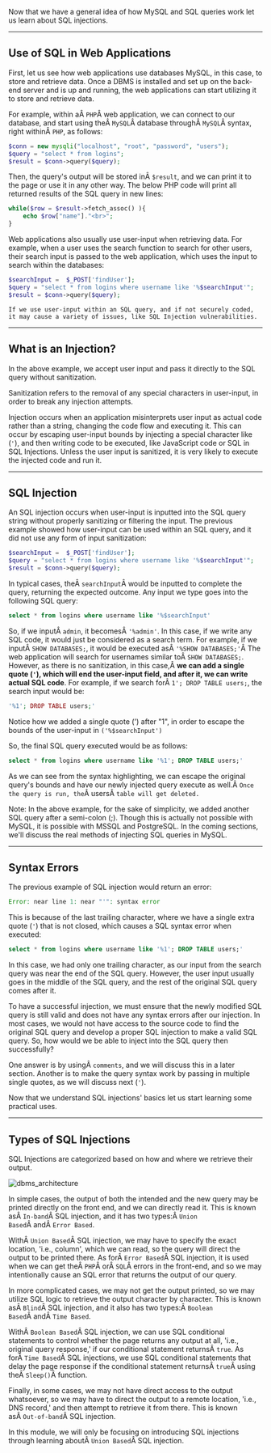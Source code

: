 ﻿---
sticker: lucide//database
---
Now that we have a general idea of how MySQL and SQL queries work let us learn about SQL injections.

---

## Use of SQL in Web Applications

First, let us see how web applications use databases MySQL, in this case, to store and retrieve data. Once a DBMS is installed and set up on the back-end server and is up and running, the web applications can start utilizing it to store and retrieve data.

For example, within aÂ `PHP`Â web application, we can connect to our database, and start using theÂ `MySQL`Â database throughÂ `MySQL`Â syntax, right withinÂ `PHP`, as follows:


```php
$conn = new mysqli("localhost", "root", "password", "users");
$query = "select * from logins";
$result = $conn->query($query);
```

Then, the query's output will be stored inÂ `$result`, and we can print it to the page or use it in any other way. The below PHP code will print all returned results of the SQL query in new lines:

```php
while($row = $result->fetch_assoc() ){
	echo $row["name"]."<br>";
}
```

Web applications also usually use user-input when retrieving data. For example, when a user uses the search function to search for other users, their search input is passed to the web application, which uses the input to search within the databases:


```php
$searchInput =  $_POST['findUser'];
$query = "select * from logins where username like '%$searchInput'";
$result = $conn->query($query);
```

`If we use user-input within an SQL query, and if not securely coded, it may cause a variety of issues, like SQL Injection vulnerabilities.`

---

## What is an Injection?

In the above example, we accept user input and pass it directly to the SQL query without sanitization.

Sanitization refers to the removal of any special characters in user-input, in order to break any injection attempts.

Injection occurs when an application misinterprets user input as actual code rather than a string, changing the code flow and executing it. This can occur by escaping user-input bounds by injecting a special character like (`'`), and then writing code to be executed, like JavaScript code or SQL in SQL Injections. Unless the user input is sanitized, it is very likely to execute the injected code and run it.

---

## SQL Injection

An SQL injection occurs when user-input is inputted into the SQL query string without properly sanitizing or filtering the input. The previous example showed how user-input can be used within an SQL query, and it did not use any form of input sanitization:


```php
$searchInput =  $_POST['findUser'];
$query = "select * from logins where username like '%$searchInput'";
$result = $conn->query($query);
```

In typical cases, theÂ `searchInput`Â would be inputted to complete the query, returning the expected outcome. Any input we type goes into the following SQL query:

```sql
select * from logins where username like '%$searchInput'
```

So, if we inputÂ `admin`, it becomesÂ `'%admin'`. In this case, if we write any SQL code, it would just be considered as a search term. For example, if we inputÂ `SHOW DATABASES;`, it would be executed asÂ `'%SHOW DATABASES;'`Â The web application will search for usernames similar toÂ `SHOW DATABASES;`. However, as there is no sanitization, in this case,Â **we can add a single quote (`'`), which will end the user-input field, and after it, we can write actual SQL code**. For example, if we search forÂ `1'; DROP TABLE users;`, the search input would be:


```php
'%1'; DROP TABLE users;'
```

Notice how we added a single quote (') after "1", in order to escape the bounds of the user-input in `('%$searchInput')`

So, the final SQL query executed would be as follows:


```sql
select * from logins where username like '%1'; DROP TABLE users;'
```

As we can see from the syntax highlighting, we can escape the original query's bounds and have our newly injected query execute as well.Â `Once the query is run, the`Â usersÂ `table will get deleted.`

Note: In the above example, for the sake of simplicity, we added another SQL query after a semi-colon (;). Though this is actually not possible with MySQL, it is possible with MSSQL and PostgreSQL. In the coming sections, we'll discuss the real methods of injecting SQL queries in MySQL.

---

## Syntax Errors

The previous example of SQL injection would return an error:

```php
Error: near line 1: near "'": syntax error
```

This is because of the last trailing character, where we have a single extra quote (`'`) that is not closed, which causes a SQL syntax error when executed:


```sql
select * from logins where username like '%1'; DROP TABLE users;'
```

In this case, we had only one trailing character, as our input from the search query was near the end of the SQL query. However, the user input usually goes in the middle of the SQL query, and the rest of the original SQL query comes after it.

To have a successful injection, we must ensure that the newly modified SQL query is still valid and does not have any syntax errors after our injection. In most cases, we would not have access to the source code to find the original SQL query and develop a proper SQL injection to make a valid SQL query. So, how would we be able to inject into the SQL query then successfully?

One answer is by usingÂ `comments`, and we will discuss this in a later section. Another is to make the query syntax work by passing in multiple single quotes, as we will discuss next (`'`).

Now that we understand SQL injections' basics let us start learning some practical uses.

---

## Types of SQL Injections

SQL Injections are categorized based on how and where we retrieve their output.

![dbms_architecture](https://academy.hackthebox.com/storage/modules/33/types_of_sqli.jpg)

In simple cases, the output of both the intended and the new query may be printed directly on the front end, and we can directly read it. This is known asÂ `In-band`Â SQL injection, and it has two types:Â `Union Based`Â andÂ `Error Based`.

WithÂ `Union Based`Â SQL injection, we may have to specify the exact location, 'i.e., column', which we can read, so the query will direct the output to be printed there. As forÂ `Error Based`Â SQL injection, it is used when we can get theÂ `PHP`Â orÂ `SQL`Â errors in the front-end, and so we may intentionally cause an SQL error that returns the output of our query.

In more complicated cases, we may not get the output printed, so we may utilize SQL logic to retrieve the output character by character. This is known asÂ `Blind`Â SQL injection, and it also has two types:Â `Boolean Based`Â andÂ `Time Based`.

WithÂ `Boolean Based`Â SQL injection, we can use SQL conditional statements to control whether the page returns any output at all, 'i.e., original query response,' if our conditional statement returnsÂ `true`. As forÂ `Time Based`Â SQL injections, we use SQL conditional statements that delay the page response if the conditional statement returnsÂ `true`Â using theÂ `Sleep()`Â function.

Finally, in some cases, we may not have direct access to the output whatsoever, so we may have to direct the output to a remote location, 'i.e., DNS record,' and then attempt to retrieve it from there. This is known asÂ `Out-of-band`Â SQL injection.

In this module, we will only be focusing on introducing SQL injections through learning aboutÂ `Union Based`Â SQL injection.

